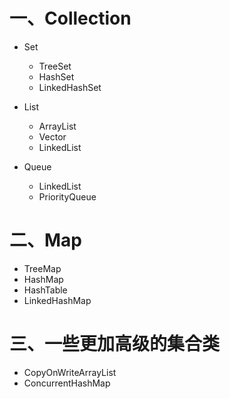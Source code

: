 # 一、Collection

- Set
  - TreeSet
  - HashSet
  - LinkedHashSet

- List
  - ArrayList
  - Vector
  - LinkedList
- Queue
  - LinkedList
  - PriorityQueue

# 二、Map

- TreeMap
- HashMap
- HashTable
- LinkedHashMap

# 三、一些更加高级的集合类

- CopyOnWriteArrayList
- ConcurrentHashMap